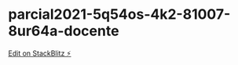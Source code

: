 # parcial2021-5q54os-4k2-81007-8ur64a-docente

[Edit on StackBlitz ⚡️](https://stackblitz.com/edit/parcial2021-5q54os-4k2-81007-8ur64a-docente)